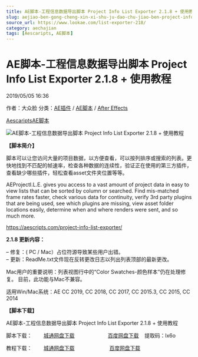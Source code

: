 ```yaml
---
title: AE脚本-工程信息数据导出脚本 Project Info List Exporter 2.1.8 + 使用教程
slug: aejiao-ben-gong-cheng-xin-xi-shu-ju-dao-chu-jiao-ben-project-info-list-exporter-2-1-8-shi-yong-jiao-cheng
source_url: https://www.lookae.com/list-exporter-218/
category: aechajian
tags: [Aescaripts, AE脚本]
---
```

# AE脚本-工程信息数据导出脚本 Project Info List Exporter 2.1.8 + 使用教程

2019/05/05 16:36

作者：大众脸
分类：[AE插件](https://www.lookae.com/after-effects/aechajian/) / [AE脚本](https://www.lookae.com/after-effects/aescripts/) / [After Effects](https://www.lookae.com/after-effects/)

[Aescaripts](https://www.lookae.com/tag/aescaripts/)[AE脚本](https://www.lookae.com/tag/ae%e8%84%9a%e6%9c%ac/)

![AE脚本-工程信息数据导出脚本 Project Info List Exporter 2.1.8 + 使用教程](https://www.lookae.com/wp-content/uploads/2018/11/Project-Info-List-Exporter-.jpg "AE脚本-工程信息数据导出脚本 Project Info List Exporter 2.1.8 + 使用教程-LookAE.com")

**【脚本简介】**

脚本可以让您访问大量的项目数据，以方便查看，可以按列排序或搜索的列表。更快地找到不匹配的帧速率，检查各种数据的连续性，验证正在使用的第三方插件，查看缺少哪些插件，轻松查看asset文件夹位置等等。

AEProjectI.L.E. gives you access to a vast amount of project data in easy to view lists that can be sorted by column or searched. Find mis-matched frame rates faster, check various data for continuity, verify 3rd party plugins that are being used, see which plugins are missing, view asset folder locations easily, determine when and where renders were sent, and so much more.

https://aescripts.com/project-info-list-exporter/

**2.1.8 更新内容：**

– 修复：( PC / Mac）占位符源导致某些用户出错。  
– 更新：ReadMe.txt文件现在反转更改日志以列出列表顶部的最新更改。

Mac用户的重要说明：列表视图行中的“Color Swatches-颜色样本”仍在处理修复。 目前，此功能与Mac不兼容。

适用Win/Mac系统：AE CC 2019, CC 2018, CC 2017, CC 2015.3, CC 2015, CC 2014

**【脚本下载】**

AE脚本-工程信息数据导出脚本 Project Info List Exporter 2.1.8 + 使用教程

脚本下载：        [城通网盘下载](https://lookae.ctfile.com/fs/680462-372485054)                       [百度网盘下载](https://pan.baidu.com/s/1zNOvLlOO46a_ysEGQ4s8XQ)    提取码：lx6o

教程下载：        [城通网盘下载](https://lookae.ctfile.com/fs/680462-322419910)                        [百度网盘下载](https://pan.baidu.com/s/1TYgKhRCWOMZWNStJHfeXQA)
